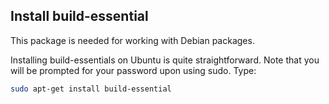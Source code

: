## Install build-essential

This package is needed for working with Debian packages.

Installing build-essentials on Ubuntu is quite straightforward. Note that you will be prompted for your password upon using sudo. Type:

```bash
sudo apt-get install build-essential
```
